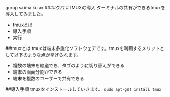 gurup 
si
ima
ku
ar
####クバ
#TMUXの導入
ターミナルの共有ができるtmuxを導入してみました。

* tmuxとは
* 導入手順
* 実行

##tmuxとは
tmuxは端末多重化ソフトウェアです。tmuxを利用するメリットとして以下のような点が挙げられます。
* 複数の端末を軌道でき、タブのように切り替えができる
* 端末の画面分割ができる
* 端末を複数のユーザーで共有できる

##導入手順
tmuxをインストールしていきます。
`sudo apt-get install tmux`

